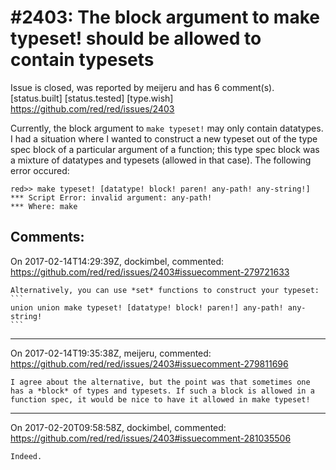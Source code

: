 
#2403: The block argument to make typeset! should be allowed to contain typesets
================================================================================
Issue is closed, was reported by meijeru and has 6 comment(s).
[status.built] [status.tested] [type.wish]
<https://github.com/red/red/issues/2403>

Currently, the block argument to `make typeset!` may only contain datatypes. I had a situation where I wanted to construct a new typeset out of the type spec block of a particular argument of a function; this type spec block was a mixture of datatypes and typesets (allowed in that case). The following error occured:
```
red>> make typeset! [datatype! block! paren! any-path! any-string!]
*** Script Error: invalid argument: any-path!
*** Where: make
```



Comments:
--------------------------------------------------------------------------------

On 2017-02-14T14:29:39Z, dockimbel, commented:
<https://github.com/red/red/issues/2403#issuecomment-279721633>

    Alternatively, you can use *set* functions to construct your typeset:
    ```
    union union make typeset! [datatype! block! paren!] any-path! any-string!
    ```

--------------------------------------------------------------------------------

On 2017-02-14T19:35:38Z, meijeru, commented:
<https://github.com/red/red/issues/2403#issuecomment-279811696>

    I agree about the alternative, but the point was that sometimes one has a *block* of types and typesets. If such a block is allowed in a function spec, it would be nice to have it allowed in make typeset!

--------------------------------------------------------------------------------

On 2017-02-20T09:58:58Z, dockimbel, commented:
<https://github.com/red/red/issues/2403#issuecomment-281035506>

    Indeed.

